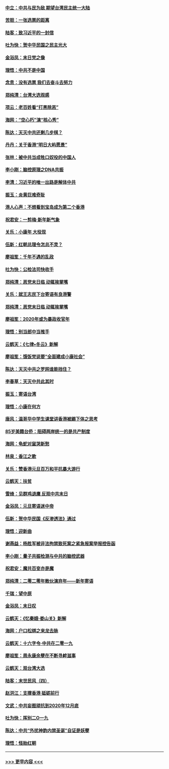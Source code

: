 #### [中立：中共与民为敌 期望台湾民主统一大陆](../pages/nsc993/n11790392.md?t=01140422) 
#### [苦胆：一张选票的距离](../pages/nsc993/n11788914.md?t=01140422) 
#### [陆客：致习近平的一封信](../pages/nsc993/n11788867.md?t=01140422) 
#### [吐为快：贺中华民国之民主光大](../pages/nsc993/n11788618.md?t=01140422) 
#### [金浴凤：末日党之像](../pages/nsc993/n11787475.md?t=01140422) 
#### [理悟：中共不是中国](../pages/nsc993/n11787463.md?t=01140422) 
#### [念贲：没有选票  我们去奋斗去努力](../pages/nsc993/n11787398.md?t=01140422) 
#### [郑纯清：台湾大选观感](../pages/nsc993/n11786210.md?t=01140422) 
#### [项云：老百姓看“打黑除恶”](../pages/nsc993/n11785398.md?t=01140422) 
#### [海网：“空心朽”演“核心秀”](../pages/nsc993/n11783874.md?t=01140422) 
#### [陈达：天灭中共还剩几步棋？](../pages/nsc993/n11783719.md?t=01140422) 
#### [丹丹：关于香港“明日大屿愿景”](../pages/nsc993/n11783273.md?t=01140422) 
#### [张林：被中共当成牲口奴役的中国人](../pages/nsc993/n11782397.md?t=01140422) 
#### [李小刚：脑控原理之DNA共振](../pages/nsc993/n11780962.md?t=01140422) 
#### [李清：习近平的唯一出路是解体中共](../pages/nsc993/n11780866.md?t=01140422) 
#### [振玉：炎黄巨难奇耻](../pages/nsc993/n11779632.md?t=01140422) 
#### [港人心声：不想看到宝岛成为第二个香港](../pages/nsc993/n11778817.md?t=01140422) 
#### [祝君安：一剪梅‧新年新气象](../pages/nsc993/n11776340.md?t=01140422) 
#### [关乐：小康年 大役现](../pages/nsc993/n11774213.md?t=01140422) 
#### [伍新：红朝总理令怎总不灵？](../pages/nsc993/n11770813.md?t=01140422) 
#### [廖祖笙：千年不遇的乱政](../pages/nsc993/n11770373.md?t=01140422) 
#### [吐为快：公检法司快收手](../pages/nsc993/n11770359.md?t=01140422) 
#### [郑纯清：恶党末日临 动辄挨掌嘴](../pages/nsc993/n11769912.md?t=01140422) 
#### [关乐：就王志民下台寄语有良港警](../pages/nsc993/n11769903.md?t=01140422) 
#### [郑纯清：恶党末日临 动辄挨掌嘴](../pages/nsc993/n11769356.md?t=01140422) 
#### [廖祖笙：2020年或为暴政收官年](../pages/nsc993/n11768216.md?t=01140422) 
#### [理悟：别当郎中当推手](../pages/nsc993/n11768243.md?t=01140422) 
#### [云鹤天：《七律▪冬云》新解](../pages/nsc993/n11768204.md?t=01140422) 
#### [廖祖笙：饿饭党说要“全面建成小康社会”](../pages/nsc993/n11767482.md?t=01140422) 
#### [陈达：天灭中共之罗网谁能挡住？](../pages/nsc993/n11767465.md?t=01140422) 
#### [李春草：天灭中共此其时](../pages/nsc993/n11767452.md?t=01140422) 
#### [振玉：寄语台湾](../pages/nsc993/n11767432.md?t=01140422) 
#### [理悟：小康在何方](../pages/nsc993/n11767394.md?t=01140422) 
#### [唐风：温哥华中学生课堂讲香港被踢下体之思考](../pages/nsc993/n11766848.md?t=01140422) 
#### [85岁美籍台侨：阻碍两岸统一的是共产制度](../pages/nsc993/n11765043.md?t=01140422) 
#### [海网：龟蛇对鼠哭新愁](../pages/nsc993/n11764895.md?t=01140422) 
#### [林泉：香江之歌](../pages/nsc993/n11764415.md?t=01140422) 
#### [关乐：赞香港元旦百万和平抗暴大游行](../pages/nsc993/n11764382.md?t=01140422) 
#### [云鹤天：扶贫](../pages/nsc993/n11764245.md?t=01140422) 
#### [雪绮：见群鸡退鹰  反观中共末日](../pages/nsc993/n11762112.md?t=01140422) 
#### [金浴凤：元旦寄语迷中帝](../pages/nsc993/n11761788.md?t=01140422) 
#### [伍新：贺中华民国《反渗透法》通过](../pages/nsc993/n11761994.md?t=01140422) 
#### [理悟：迎新曲](../pages/nsc993/n11761152.md?t=01140422) 
#### [谢燕益：杨胜军被非法拘禁致死案之紧急报案举报控告函](../pages/nsc993/n11756134.md?t=01140422) 
#### [李小刚：量子共振检测与中共的脑控武器](../pages/nsc993/n11754518.md?t=01140422) 
#### [祝君安：魔共百变亦是魔](../pages/nsc993/n11754469.md?t=01140422) 
#### [郑纯清：二零二零年散伙演弃年——新年寄语](../pages/nsc993/n11754195.md?t=01140422) 
#### [千瑞：望中原](../pages/nsc993/n11754159.md?t=01140422) 
#### [金浴凤：末日叹](../pages/nsc993/n11752359.md?t=01140422) 
#### [云鹤天：《忆秦娥‧娄山关》新解](../pages/nsc993/n11752348.md?t=01140422) 
#### [海网：户口松绑之来龙去脉](../pages/nsc993/n11752328.md?t=01140422) 
#### [云鹤天：十六字令‧中共在二零一九](../pages/nsc993/n11752305.md?t=01140422) 
#### [廖祖笙：周永康余孽在不断寻衅滋事](../pages/nsc993/n11751013.md?t=01140422) 
#### [云鹤天：观台湾大选](../pages/nsc993/n11751007.md?t=01140422) 
#### [陆客：末世民风（四）](../pages/nsc993/n11749203.md?t=01140422) 
#### [赵洪江：支撑香港 砥砺前行](../pages/nsc993/n11748482.md?t=01140422) 
#### [文武：中共妄图顽抗到2020年12月底](../pages/nsc993/n11748446.md?t=01140422) 
#### [吐为快：挥别二O一九](../pages/nsc993/n11748411.md?t=01140422) 
#### [陈达：中共“外扰神韵内禁圣诞”自证是妖孽](../pages/nsc993/n11748226.md?t=01140422) 
#### [理悟：怪胎红朝](../pages/nsc993/n11748206.md?t=01140422) 

----
#### [ >>> 更早内容 <<< ](../indexes/nsc993-earlier.md)
